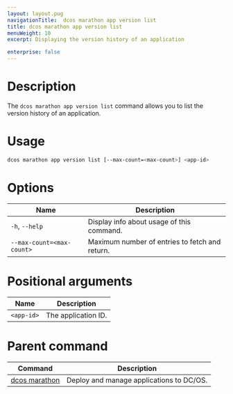 ```yaml
---
layout: layout.pug
navigationTitle:  dcos marathon app version list
title: dcos marathon app version list
menuWeight: 10
excerpt: Displaying the version history of an application

enterprise: false
---
```



# Description

The `dcos marathon app version list` command allows you to list the version history of an application.

# Usage

```bash
dcos marathon app version list [--max-count=<max-count>] <app-id>
```

# Options

| Name |  Description |
|---------|-------------|
| `-h`, `--help` | Display info about usage of this command. |
| `--max-count=<max-count>`   | Maximum number of entries to fetch and return. |

# Positional arguments

| Name |  Description |
|---------|-------------|
| `<app-id>`   |   The application ID. |

# Parent command

| Command | Description |
|---------|-------------|
| [dcos marathon](/1.12/cli/command-reference/dcos-marathon/) | Deploy and manage applications to DC/OS. |


